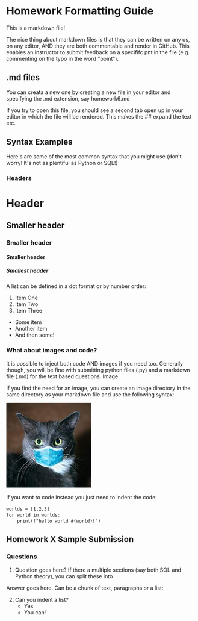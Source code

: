 # Homework Formatting Guide

This is a markdown file!

The nice thing about markdown files is that they can be written
on any os, on any editor, AND they are both commentable and render in GitHub.
This enables an instructor to submit feedback on a specififc pnt in the file (e.g. commenting on the typo in the word "point").

## .md files

You can creata a new one by creating a new file in your editor
and specifying the .md extension, say homework6.md

If you try to open this file, you should see a second tab open up in your editor
in which the file will be rendered. This makes the ## expand the text etc.

## Syntax Examples

Here's are some of the most common syntax that
you might use (don't worry! It's not as plentiful as Python or SQL!)

### Headers

# Header
## Smaller header
### Smaller header
#### Smaller header
##### Smallest header

A list can be defined in a dot format or by number order:
1. Item One
2. Item Two
3. Item Three

- Some item
- Another item
- And then some!

### What about images and code?

It is possible to inject both code AND images if you need too. Generally though, you will be fine with submitting python files (.py) and a markdown file (.md) for the text based questions.
Image

If you find the need for an image, you can create an image directory in the same directory as your markdown file and use the following syntax:

![A cat](images/cat.jpg "Cat")

If you want to code instead you just need to indent the code:

    worlds = [1,2,3]
    for world in worlds:
        print(f"hello world #{world}!")

## Homework X Sample Submission

### Questions

1. Question goes here? If there a multiple sections (say both SQL and Python theory),
you can split these into 

Answer goes here. Can be a chunk of text, paragraphs or a list:

2. Can you indent a list?
   - Yes
   - You can!